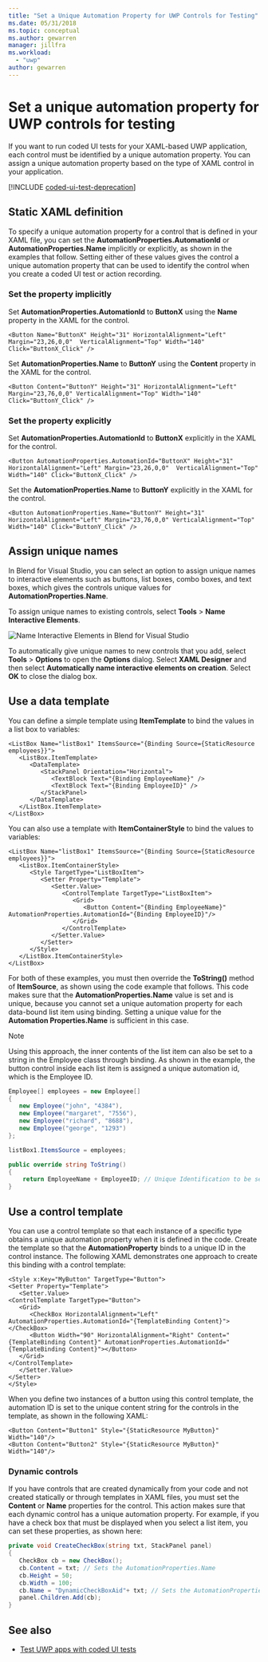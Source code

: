 ```yaml
---
title: "Set a Unique Automation Property for UWP Controls for Testing"
ms.date: 05/31/2018
ms.topic: conceptual
ms.author: gewarren
manager: jillfra
ms.workload:
  - "uwp"
author: gewarren
---
```

# Set a unique automation property for UWP controls for testing

If you want to run coded UI tests for your XAML-based UWP application, each control must be identified by a unique automation property. You can assign a unique automation property based on the type of XAML control in your application.

[!INCLUDE [coded-ui-test-deprecation](includes/coded-ui-test-deprecation.md)]

## Static XAML definition

To specify a unique automation property for a control that is defined in your XAML file, you can set the **AutomationProperties.AutomationId** or **AutomationProperties.Name** implicitly or explicitly, as shown in the examples that follow. Setting either of these values gives the control a unique automation property that can be used to identify the control when you create a coded UI test or action recording.

### Set the property implicitly

Set **AutomationProperties.AutomationId** to **ButtonX** using the **Name** property in the XAML for the control.

```xaml
<Button Name="ButtonX" Height="31" HorizontalAlignment="Left" Margin="23,26,0,0"  VerticalAlignment="Top" Width="140" Click="ButtonX_Click" />
```

Set **AutomationProperties.Name** to **ButtonY** using the **Content** property in the XAML for the control.

```xaml
<Button Content="ButtonY" Height="31" HorizontalAlignment="Left" Margin="23,76,0,0" VerticalAlignment="Top" Width="140" Click="ButtonY_Click" />
```

### Set the property explicitly

Set **AutomationProperties.AutomationId** to **ButtonX** explicitly in the XAML for the control.

```xaml
<Button AutomationProperties.AutomationId="ButtonX" Height="31" HorizontalAlignment="Left" Margin="23,26,0,0"  VerticalAlignment="Top" Width="140" Click="ButtonX_Click" />
```

Set the **AutomationProperties.Name** to **ButtonY** explicitly in the XAML for the control.

```xaml
<Button AutomationProperties.Name="ButtonY" Height="31" HorizontalAlignment="Left" Margin="23,76,0,0" VerticalAlignment="Top" Width="140" Click="ButtonY_Click" />
```

## Assign unique names

In Blend for Visual Studio, you can select an option to assign unique names to interactive elements such as buttons, list boxes, combo boxes, and text boxes, which gives the controls unique values for **AutomationProperties.Name**.

To assign unique names to existing controls, select **Tools** > **Name Interactive Elements**.

![Name Interactive Elements in Blend for Visual Studio](../test/media/cuit_windowsstoreproperty_blend_1.png)

To automatically give unique names to new controls that you add, select **Tools** > **Options** to open the **Options** dialog. Select **XAML Designer** and then select **Automatically name interactive elements on creation**. Select **OK** to close the dialog box.

## Use a data template

You can define a simple template using **ItemTemplate** to bind the values in a list box to variables:

```xaml
<ListBox Name="listBox1" ItemsSource="{Binding Source={StaticResource employees}}">
   <ListBox.ItemTemplate>
      <DataTemplate>
         <StackPanel Orientation="Horizontal">
            <TextBlock Text="{Binding EmployeeName}" />
            <TextBlock Text="{Binding EmployeeID}" />
         </StackPanel>
      </DataTemplate>
   </ListBox.ItemTemplate>
</ListBox>
```

You can also use a template with **ItemContainerStyle** to bind the values to variables:

```xaml
<ListBox Name="listBox1" ItemsSource="{Binding Source={StaticResource employees}}">
   <ListBox.ItemContainerStyle>
      <Style TargetType="ListBoxItem">
         <Setter Property="Template">
            <Setter.Value>
               <ControlTemplate TargetType="ListBoxItem">
                  <Grid>
                     <Button Content="{Binding EmployeeName}" AutomationProperties.AutomationId="{Binding EmployeeID}"/>
                  </Grid>
               </ControlTemplate>
            </Setter.Value>
         </Setter>
      </Style>
   </ListBox.ItemContainerStyle>
</ListBox>
```

For both of these examples, you must then override the **ToString()** method of **ItemSource**, as shown using the code example that follows. This code makes sure that the **AutomationProperties.Name** value is set and is unique, because you cannot set a unique automation property for each data-bound list item using binding. Setting a unique value for the **Automation Properties.Name** is sufficient in this case.

> [!NOTE]
> Using this approach, the inner contents of the list item can also be set to a string in the Employee class through binding. As shown in the example, the button control inside each list item is assigned a unique automation id, which is the Employee ID.

```csharp
Employee[] employees = new Employee[]
{
   new Employee("john", "4384"),
   new Employee("margaret", "7556"),
   new Employee("richard", "8688"),
   new Employee("george", "1293")
};

listBox1.ItemsSource = employees;

public override string ToString()
{
    return EmployeeName + EmployeeID; // Unique Identification to be set as the AutomationProperties.Name
}
```

## Use a control template

You can use a control template so that each instance of a specific type obtains a unique automation property when it is defined in the code. Create the template so that the **AutomationProperty** binds to a unique ID in the control instance. The following XAML demonstrates one approach to create this binding with a control template:

```xaml
<Style x:Key="MyButton" TargetType="Button">
<Setter Property="Template">
   <Setter.Value>
<ControlTemplate TargetType="Button">
   <Grid>
      <CheckBox HorizontalAlignment="Left" AutomationProperties.AutomationId="{TemplateBinding Content}"></CheckBox>
      <Button Width="90" HorizontalAlignment="Right" Content="{TemplateBinding Content}" AutomationProperties.AutomationId="{TemplateBinding Content}"></Button>
   </Grid>
</ControlTemplate>
   </Setter.Value>
</Setter>
</Style>
```

When you define two instances of a button using this control template, the automation ID is set to the unique content string for the controls in the template, as shown in the following XAML:

```xaml
<Button Content="Button1" Style="{StaticResource MyButton}" Width="140"/>
<Button Content="Button2" Style="{StaticResource MyButton}" Width="140"/>
```

### Dynamic controls

If you have controls that are created dynamically from your code and not created statically or through templates in XAML files, you must set the **Content** or **Name** properties for the control. This action makes sure that each dynamic control has a unique automation property. For example, if you have a check box that must be displayed when you select a list item, you can set these properties, as shown here:

```csharp
private void CreateCheckBox(string txt, StackPanel panel)
{
   CheckBox cb = new CheckBox();
   cb.Content = txt; // Sets the AutomationProperties.Name
   cb.Height = 50;
   cb.Width = 100;
   cb.Name = "DynamicCheckBoxAid"+ txt; // Sets the AutomationProperties.AutomationId
   panel.Children.Add(cb);
}
```

## See also

- [Test UWP apps with coded UI tests](../test/test-uwp-app-with-coded-ui-test.md)
